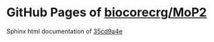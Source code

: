 GitHub Pages of [biocorecrg/MoP2](https://github.com/biocorecrg/MoP2.git)
===
Sphinx html documentation of [35cd9a4e](https://github.com/biocorecrg/MoP2/tree/35cd9a4e9cb5a1c8c179d4030c75963ad866c29f)
